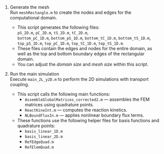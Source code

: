 1. Generate the mesh  
   Run `meshRectangle.m` to create the nodes and edges for the computational domain.  
   - This script generates the following files:  
     `pS_2D.m`, `pC_2D.m`, `tS_2D.m`, `tC_2D.m`,  
     `bottom_pC_1D.m`, `bottom_pS_1D.m`, `bottom_tC_1D.m`, `bottom_tS_1D.m`,  
     `top_pS_1D.m`, `top_pC_1D.m`, `top_tC_1D.m`, `top_tS_1D.m`.  
   - These files contain the edges and nodes for the entire domain, as well as the top and bottom boundary edges of the rectangular domain.  
   - You can adjust the *domain size* and *mesh size* within this script.

2. Run the main simulation  
   Execute `main_2L_y2D.m` to perform the 2D simulations with transport coupling.  
   - This script calls the following main functions:
     - `AssembleGlobalMatrices_corrected2.m` — assembles the FEM matrices using quadrature points.  
     - `ReactKineInt.m` — computes the reaction kinetics.  
     - `NLBoundFluxIn.m` — applies nonlinear boundary flux terms.
   - These functions use the following helper files for basis functions and quadrature points:
     - `basis_linear_1D.m`
     - `basis_linear_2D.m`
     - `RefEdgeQuad.m`
     - `RefElemQuad.m`
